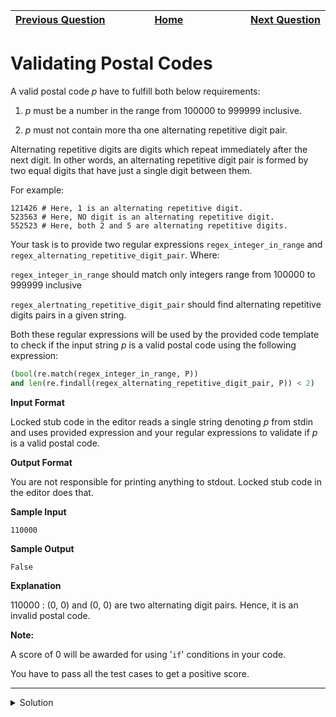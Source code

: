 | <img width=1000>[Previous Question](https://github.com/Kevin-Lago/python-hackerrank-solutions/tree/main/src/)</img> | <img width=1000>[Home](https://github.com/Kevin-Lago/python-hackerrank-solutions)</img> | <img width=1000>[Next Question](https://github.com/Kevin-Lago/python-hackerrank-solutions/tree/main/src/)</img> |
|:---|:---:|---:|

# Validating Postal Codes

A valid postal code $p$ have to fulfill both below requirements:

1. $p$ must be a number in the range from $100000$ to $999999$ inclusive.

2. $p$ must not contain more tha one alternating repetitive digit pair.

Alternating repetitive digits are digits which repeat immediately after the next digit. In other words, an alternating repetitive digit pair is formed by two equal digits that have just a single digit between them.

For example:

```
121426 # Here, 1 is an alternating repetitive digit.
523563 # Here, NO digit is an alternating repetitive digit.
552523 # Here, both 2 and 5 are alternating repetitive digits.
```

Your task is to provide two regular expressions ```regex_integer_in_range``` and ```regex_alternating_repetitive_digit_pair```. Where:

```regex_integer_in_range``` should match only integers range from $100000$ to $999999$ inclusive

```regex_alertnating_repetitive_digit_pair``` should find alternating repetitive digits pairs in a given string.

Both these regular expressions will be used by the provided code template to check if the input string $p$ is a valid postal code using the following expression:

```python
(bool(re.match(regex_integer_in_range, P)) 
and len(re.findall(regex_alternating_repetitive_digit_pair, P)) < 2)
```

__Input Format__

Locked stub code in the editor reads a single string denoting $p$ from stdin and uses provided expression and your regular expressions to validate if $p$ is a valid postal code.

__Output Format__

You are not responsible for printing anything to stdout. Locked stub code in the editor does that.

__Sample Input__

```
110000
```

__Sample Output__

```
False
```

__Explanation__

110$0$0$0$ : (0, 0) and (0, 0) are two alternating digit pairs. Hence, it is an invalid postal code.

__Note:__

A score of $0$ will be awarded for using '```if```' conditions in your code.

You have to pass all the test cases to get a positive score.

---

<details><summary>Solution</summary>
    
```python
regex_integer_in_range = r"^[1-9][0-9][0-9][0-9][0-9][0-9]$"
regex_alternating_repetitive_digit_pair = r"(\d)(?=\d\1)"


import re

if __name__ == '__main__':
    P = input()
    print(bool(re.match(regex_integer_in_range, P)) and len(re.findall(regex_alternating_repetitive_digit_pair, P)) < 2)
```
</details>

